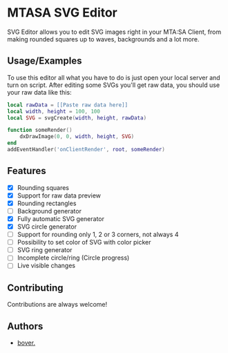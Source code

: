 
# MTASA SVG Editor

SVG Editor allows you to edit SVG images right in your MTA:SA Client, from making rounded squares up to waves, backgrounds and a lot more.


## Usage/Examples

To use this editor all what you have to do is just open your local server and turn on script. After editing some SVGs you'll get raw data, you should use your raw data like this:

```lua
local rawData = [[Paste raw data here]]
local width, height = 100, 100
local SVG = svgCreate(width, height, rawData)

function someRender()
    dxDrawImage(0, 0, width, height, SVG)
end
addEventHandler('onClientRender', root, someRender)
```

## Features

- [x]  Rounding squares
- [x]  Support for raw data preview
- [x]  Rounding rectangles
- [ ]  Background generator
- [x]  Fully automatic SVG generator
- [x]  SVG circle generator
- [ ]  Support for rounding only 1, 2 or 3 corners, not always 4
- [ ]  Possibility to set color of SVG with color picker
- [ ]  SVG ring generator
- [ ]  Incomplete circle/ring (Circle progress)
- [ ]  Live visible changes
## Contributing

Contributions are always welcome!


## Authors

- [bover.](https://www.github.com/boversoneg)

